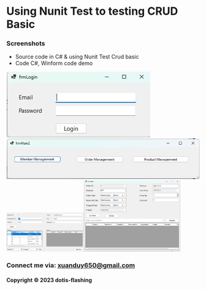 # Using Nunit Test to testing CRUD Basic
### Screenshots
* Source code in C# & using Nunit Test Crud basic
* Code C#, Winform code demo

![Login](https://github.com/dotis-flashing/test/blob/main/login.png)
![Main](https://github.com/dotis-flashing/test/blob/main/main.png)
<img src="https://github.com/dotis-flashing/test/raw/main/registeraccount.png" alt="Register" height="50%" width="40%"/><img src="https://github.com/dotis-flashing/test/blob/main/show.png" alt="Show" height="50%" width="50%"/>

### Connect me via: xuanduy650@gmail.com
#### Copyright &#169; 2023 dotis-flashing
